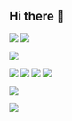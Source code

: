 ## Hi there 👋

<!--
**BenCarpenterDev/BenCarpenterDev** is a ✨ _special_ ✨ repository because its `README.md` (this file) appears on your GitHub profile.

Here are some ideas to get you started:

- 🔭 I’m currently working on ...
- 🌱 I’m currently learning ...
- 👯 I’m looking to collaborate on ...
- 🤔 I’m looking for help with ...
- 💬 Ask me about ...
- 📫 How to reach me: ...
- 😄 Pronouns: ...
- ⚡ Fun fact: ...
-->

![](https://img.shields.io/badge/OS-Windows-blue?style=for-the-badge&logo=windows)
![](https://img.shields.io/badge/OS-Ubuntu-blue?style=for-the-badge&logo=Ubuntu)

![](https://img.shields.io/badge/Editor-Visual%20Studio%20/%20Code-blue?style=for-the-badge&logo=visualstudio)

![](https://img.shields.io/badge/Code-C%23-blueviolet?style=for-the-badge&logo=csharp)
![](https://img.shields.io/badge/Code-C%++23-blueviolet?style=for-the-badge&logo=cplus)
![](https://img.shields.io/badge/Code-JavaScript%20-blueviolet?style=for-the-badge&logo=javascript)
![](https://img.shields.io/badge/Code-Python-blueviolet?style=for-the-badge&logo=python)

![](https://img.shields.io/badge/Database-MySQL-blueviolet?style=for-the-badge&logo=mysql)

![](https://img.shields.io/badge/Tool-Git-blueviolet?style=for-the-badge&logo=git)
